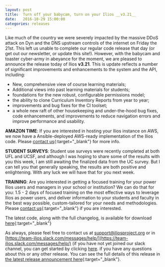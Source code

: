 ```yaml
---
layout: post
title:  Turn off your babycam, turn on your Ilios __v3.21__
date:   2016-10-29 15:00:00
categories: releases
---
```


Like much of the country we were severely impacted by the massive DDoS attack on Dyn and the DNS upstream controls of the internet on Friday the 21st. This left us unable to complete our regular code release that day (or get out our newsletter, or update this site!). However, with the babycam and toaster cyber-army in abeyance for the moment, we are pleased to announce the release today of Ilios __v3.21__. This is update reflects a number of significant improvements and enhancements to the system and the API, including:

- New, comprehensive view of course learning materials;
- Additional views into past learning materials for students;
- foundations for the new robust, configurable permissions model;
- the ability to clone Curriculum Inventory Reports from year to year;
- improvements and bug fixes for the CI toolset;
- a whole new raft of other housekeeping and under-the-hood bug fixes, code enhancements, and improvements to reduce navigation errors and improve performance and usability.

__AMAZON TIME__: If you are interested in hosting your Ilios instance on AWS, we now have a Ansible-deployed AWS-ready implementation of the Ilios code. Please [contact us](mailto:support@iliosproject.org?subject=AWS%20deployment%20inquiry){:target="_blank"} for more info.

__STUDENT SURVEYS__: Student use surveys were recently completed at both UFL and UCSF, and although I was hoping to share some of the results with you this week, I am still awaiting the finalized data from the UC survey. But I can tell you that generally speaking, the results are both positive and enlightening. With any luck we will have that for you next week.

__TRAINING__: Are you interested in getting a focused training for your power Ilios users and managers in your school or institution? We can do that for you: 1.5 - 2 days of focused training on the most effective ways to leverage Ilios as power users, and deliver information to your students and faculty in the best way possible, custom-tailored for your needs and methodologies. Please [contact us](mailto:support@iliosproject.org?subject=training%20inquiry){:target="_blank"} if you are interested.

The latest code, along with the full changelog, is available for download [here](https://github.com/ilios/ilios/releases/latest){:target="_blank"}

As always, please feel free to contact us at [support@iliosproject.org](mailto:support@iliosproject.org) or in [https://team-ilios.slack.com/messages/help/](https://team-ilios.slack.com/messages/help/) (if you have not yet joined our slack channel, you can get started by clicking [here](https://ilios-slack.herokuapp.com/). if you have any questions about this or any other release. You can see the full details of this release in  [the latest release announcement here](http://us3.campaign-archive2.com/home/?u=845c4ebabb5b5ae7a6372c715&id=1493e3df18){:target="_blank"}.
